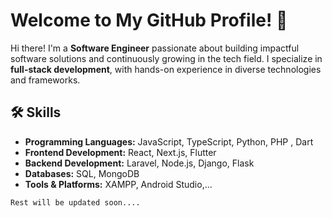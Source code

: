 # Welcome to My GitHub Profile! 👋  

Hi there! I'm a **Software Engineer** passionate about building impactful software solutions and continuously growing in the tech field. I specialize in **full-stack development**, with hands-on experience in diverse technologies and frameworks.

## 🛠️ Skills  
- **Programming Languages:** JavaScript, TypeScript, Python, PHP , Dart
- **Frontend Development:** React, Next.js, Flutter  
- **Backend Development:** Laravel, Node.js, Django, Flask  
- **Databases:** SQL, MongoDB  
- **Tools & Platforms:** XAMPP, Android Studio,...  


```Rest will be updated soon.... ```
